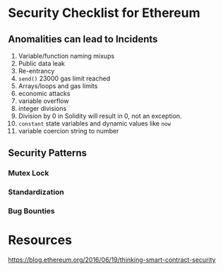 # Security Checklist for Ethereum
## Anomalities can lead to Incidents 
1. Variable/function naming mixups  
2. Public data leak
3. Re-entrancy
4. `send()` 23000 gas limit reached
5. Arrays/loops and gas limits
6. economic attacks
7. variable overflow
8. integer divisions
9. Division by 0 in Solidity will result in 0, not an exception. 
10. `constant` state variables and dynamic values like `now`
11. variable coercion string to number

## Security Patterns
### Mutex Lock
### Standardization
### Bug Bounties

# Resources
https://blog.ethereum.org/2016/06/19/thinking-smart-contract-security
